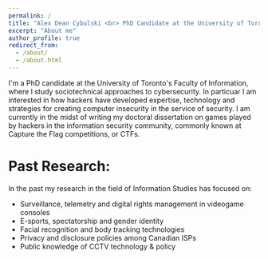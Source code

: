 ```yaml
---
permalink: /
title: "Alex Dean Cybulski <br> PhD Candidate at the University of Toronto"
excerpt: "About me"
author_profile: true
redirect_from: 
  - /about/
  - /about.html
---
```


I'm a PhD candidate at the University of Toronto's Faculty of Information, where I study sociotechnical approaches to cybersecurity. In particuar I am interested in how hackers have developed expertise, technology and strategies for creating computer insecurity in the service of security. I am currently in the midst of writing my doctoral dissertation on games played by hackers in the information security community, commonly known at Capture the Flag competitions, or CTFs.

Past Research:
======

In the past my research in the field of Information Studies has focused on:
* Surveillance, telemetry and digital rights management in videogame consoles
* E-sports, spectatorship and gender identity
* Facial recognition and body tracking technologies
* Privacy and disclosure policies among Canadian ISPs
* Public knowledge of CCTV technology & policy
